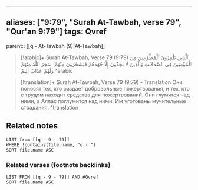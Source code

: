 
---
aliases: ["9:79", "Surah At-Tawbah, verse 79", "Qur'an 9:79"]
tags: Qvref
---

parent:: [[q - At-Tawbah (9)|At-Tawbah]]

> [!arabic]+ Surah At-Tawbah, Verse 79 (9:79)
> <span class="quran-arabic">ٱلَّذِينَ يَلْمِزُونَ ٱلْمُطَّوِّعِينَ مِنَ ٱلْمُؤْمِنِينَ فِى ٱلصَّدَقَـٰتِ وَٱلَّذِينَ لَا يَجِدُونَ إِلَّا جُهْدَهُمْ فَيَسْخَرُونَ مِنْهُمْ ۙ سَخِرَ ٱللَّهُ مِنْهُمْ وَلَهُمْ عَذَابٌ أَلِيمٌ</span>
^arabic

> [!translation]+ Surah At-Tawbah, Verse 79 (9:79) - Translation
> Они поносят тех, кто раздает добровольные пожертвования, и тех, кто с трудом находит средства для пожертвований. Они глумятся над ними, а Аллах поглумится над ними. Им уготованы мучительные страдания.
^translation



## Related notes
```dataview
LIST from [[q - 9 - 79]]
WHERE !contains(file.name, "q - ")
SORT file.name ASC
```

### Related verses (footnote backlinks)
```dataview
LIST FROM [[q - 9 - 79]] AND #Qvref
SORT file.name ASC
```

